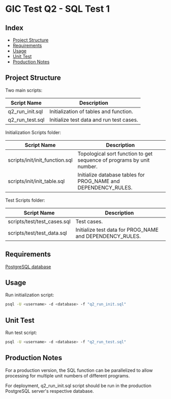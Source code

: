 # GIC Test Q2 - SQL Test 1

## Index

- [Project Structure](#project-structure)
- [Requirements](#requirements)
- [Usage](#usage)
- [Unit Test](#unit-test)
- [Production Notes](#production-notes)

## Project Structure

Two main scripts:

| Script Name     | Description                              |
| --------------- | ---------------------------------------- |
| q2_run_init.sql | Initialization of tables and function.   |
| q2_run_test.sql | Initialize test data and run test cases. |

Initialization Scripts folder:

| Script Name                    | Description                                                            |
| ------------------------------ | ---------------------------------------------------------------------- |
| scripts/init/init_function.sql | Topological sort function to get sequence of programs by unit number. |
| scripts/init/init_table.sql    | Initialize database tables for PROG_NAME and DEPENDENCY_RULES.         |

Test Scripts folder:

| Script Name                 | Description                                              |
| --------------------------- | -------------------------------------------------------- |
| scripts/test/test_cases.sql | Test cases.                                              |
| scripts/test/test_data.sql  | Initialize test data for PROG_NAME and DEPENDENCY_RULES. |

## Requirements

[PostgreSQL database](https://www.postgresql.org/download/)

## Usage

Run initialization script:

```sh
psql -U <username> -d <database> -f "q2_run_init.sql"
```

## Unit Test

Run test script:

```sh
psql -U <username> -d <database> -f "q2_run_test.sql"
```

## Production Notes

For a production version, the SQL function can be parallelized to allow processing for multiple unit numbers of different programs.

For deployment, q2_run_init.sql script should be run in the production PostgreSQL server's respective database.
